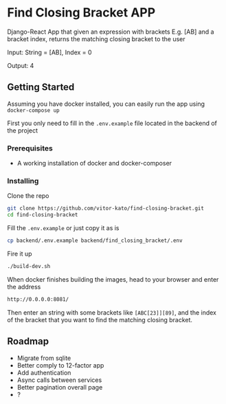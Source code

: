 # Find Closing Bracket APP

Django-React App that given an expression with brackets E.g. [AB] and a bracket index, returns the matching closing bracket to the user

Input:
String = [AB], Index = 0

Output: 4

## Getting Started

Assuming you have docker installed, you can easily run the app using `docker-compose up`

First you only need to fill in the `.env.example` file located in the backend of the project

### Prerequisites

- A working installation of docker and docker-composer

### Installing

Clone the repo

```sh
git clone https://github.com/vitor-kato/find-closing-bracket.git
cd find-closing-bracket
```

Fill the `.env.example` or just copy it as is

```sh
cp backend/.env.example backend/find_closing_bracket/.env
```

Fire it up

```sh
./build-dev.sh
```

When docker finishes building the images, head to your browser and enter the address

```sh
http://0.0.0.0:8081/
```

Then enter an string with some brackets like `[ABC[23]][89]`, and the index of the bracket that you want to find the matching closing bracket.

## Roadmap

- Migrate from sqlite
- Better comply to 12-factor app
- Add authentication
- Async calls between services
- Better pagination overall page
- ?
